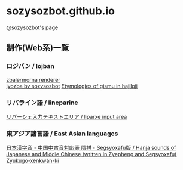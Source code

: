 # sozysozbot.github.io
@sozysozbot's page

## 制作(Web系)一覧

### ロジバン / lojban
[zbalermorna renderer](https://sozysozbot.github.io/zbalermorna_renderer/renderer.htm)  
[jvozba by sozysozbot](https://sozysozbot.github.io/sozysozbot_jvozba/sozysozbot_jvozba.html)
[Etymologies of gismu in hajiloji](https://sozysozbot.github.io/hajiloji_gismu_etym/etymologies.html)

### リパライン語 / lineparine
[リパーシェ入力テキストエリア / liparxe input area](https://sozysozbot.github.io/lineparine-typing/)  

### 東アジア諸言語 / East Asian languages
[日本漢字音・中国中古音対応表 隋拼・Segsyoxafu版 / Hanja sounds of Japanese and Middle Chinese (written in Zyepheng and Segsyoxafu)](https://sozysozbot.github.io/kanzihom_taihogxeu/%E5%AF%BE%E5%BF%9C%E8%A1%A8.html)  
[Zyukugo-xenkwán-ki](https://sozysozbot.github.io/Zyukugo-xenkwan-ki/index.html)
